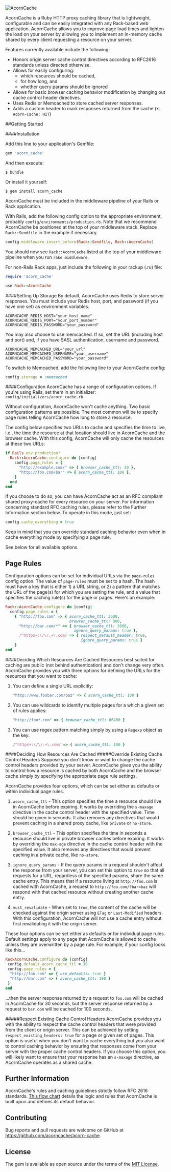 ![AcornCache](http://i.imgur.com/6zdrz8A.png?1)

AcornCache is a Ruby HTTP proxy caching library that is lightweight, configurable and can be easily integrated with any Rack-based web application. AcornCache allows you to improve page load times and lighten the load on your server by allowing you to implement an in-memory cache shared by every client requesting a resource on your server.

Features currently available include the following:

* Honors origin server cache control directives according to RFC2616 standards unless directed otherwise.
* Allows for easily configuring:
    * which resources should be cached,
    * for how long, and
    * whether query params should be ignored
* Allows for basic browser caching behavior modification by changing out cache control header directives.
* Uses Redis or Memcached to store cached server responses.
* Adds a custom header to mark responses returned from the cache (`X-Acorn-Cache: HIT`)

##Getting Started

####Installation

Add this line to your application's Gemfile:

```ruby
gem 'acorn_cache'
```

And then execute:

    $ bundle

Or install it yourself:

    $ gem install acorn_cache


AcornCache must be included in the middleware pipeline of your Rails or Rack application.

With Rails, add the following config option to the appropriate environment, probably ```config/environments/production.rb```.  Note that we recommend AcornCache be positioned at the top of your middleware stack.  Replace `Rack::Sendfile` in the example if necessary.

```ruby
config.middleware.insert_before(Rack::Sendfile, Rack::AcornCache)
```

You should now see ```Rack::AcornCache``` listed at the top of your middleware pipeline when you run `rake middleware`.

For non-Rails Rack apps, just include the following in your rackup (.ru) file:
```ruby
require 'acorn_cache'

use Rack::AcornCache
```

####Setting Up Storage
By default, AcornCache uses Redis to store server responses. You must include
your Redis host, port, and password (if you have one set) as environment variables.

```
ACORNCACHE_REDIS_HOST="your_host_name"
ACORNCACHE_REDIS_PORT="your_port_number"
ACORNCACHE_REDIS_PASSWORD="your_password"
```
You may also choose to use memcached.  If so, set the URL (including host and
port) and, if you have SASL authentication, username and password.

```
ACORNCACHE_MEMCACHED_URL="your_url"
ACORNCACHE_MEMCACHED_USERNAME="your_username"
ACORNCACHE_MEMCACHED_PASSWORD="your_password"
```
To switch to Memcached, add the following line to your AcornCache config:
```ruby
config.storage = :memcached
```

####Configuration
AcornCache has a range of configuration options.  If you're using Rails, set them in an initializer: `config/initializers/acorn_cache.rb`

Without configuration, AcornCache won't cache anything.  Two basic configuration
patterns are possible. The most common will be to specify page rules telling
AcornCache how long to store a resource.

The config below specifies two URLs to cache and specifies the time to live, i.e., the time the resource at that location should live in AcornCache and the browser cache. With this config, AcornCache will only cache the resources at these two URLs:



```ruby
if Rails.env.production?
  Rack::AcornCache.configure do |config|  
    config.page_rules = {
      "http://example.com/" => { browser_cache_ttl: 30 },
      "http://foo.com/bar" => { acorn_cache_ttl: 100 },
    }
  end
end
```


If you choose to do so, you can have AcornCache act as an RFC compliant
shared proxy-cache for every resource on your server. For information concerning standard RFC caching rules,
please refer to the Further Information section below. To operate in this mode, just set:

```ruby
config.cache_everything = true
```
Keep in mind that you can override standard caching behavior even when in cache everything mode by specifying a page rule.

See below for all available options.

## Page Rules
Configuration options can be set for individual URLs via the
`page-rules` config option. The value of `page-rules` must be set to a hash. The hash must have a key that is either 1) a URL string, or 2) a pattern that matches the URL of the page(s) for which you are setting the rule, and a value that specifies the caching rule(s) for the page or pages. Here's an example:

```ruby
Rack::AcornCache.configure do |config|
  config.page_rules = {
    { "http://foo.com" => { acorn_cache_ttl: 3600,
                            browser_cache_ttl: 800,
      "http://bar.com/*" => { browser_cache_ttl: 3600,
                              ignore_query_params: true },
      /^https+:\/\/.+\.com/ => { respect_default_header: true,
                                 ignore_query_params: true }
    }
end
```
####Deciding Which Resources Are Cached
Resources best suited for caching are public (not behind authentication) and don't change very often.
AcornCache provides you with three options for defining the URLs for the resources that you want to cache:

1. You can define a single URL explicitly:
   ```ruby
   "http://www.foobar.com/baz" => { acorn_cache_ttl: 100 }
   ```

2. You can use wildcards to identify multiple pages for a which a given set of rules applies:
   ```ruby
   "http://foo*.com" => { browser_cache_ttl: 86400 }
   ```

3. You can use regex pattern matching simply by using a `Regexp` object as the
  key:
   ```ruby
   /^https+:\/\/.+\.com/ => { acorn_cache_ttl: 100 }
   ```


####Deciding How Resources Are Cached
#####Override Existing Cache Control Headers
Suppose you don't know or want to change the cache control headers provided by your server.  AcornCache gives you the ability to control how a resource is
cached by both AcornCache and the browser cache simply by specifying the
appropriate page rule settings.

AcornCache provides four options, which can be set either as defaults or within
individual page rules.

1. `acorn_cache_ttl` -
This option specifies the time a resource should live in AcornCache before
expiring.  It works by overriding the `s-maxage` directive in the cache control
header with the specified value. Time should be given in seconds. It also removes any directives that would
prevent caching in a shared proxy cache, like `private` or `no-store`.

2. `browser_cache_ttl` -
This option specifies the time in seconds a resource should live in private
browser caches before expiring.  It works by overriding the `max-age` directive
in the cache control header with the specified value.  It also removes any
directives that would prevent caching in a private cache, like `no-store`.

3. `ignore_query_params` -
If the query params in a request shouldn't affect the response from your server,
you can set this option to `true` so that all requests for a URL, regardless of
the specified params, share the same cache entry. This means that if a resource
living at `http://foo.com` is cached with AcornCache, a request to
`http://foo.com/?bar=baz` will respond with that cached resource without creating another
cache entry.

4. `must_revalidate` -
When set to `true`, the content of the cache will be checked against the origin server using `ETag` or `Last-Modified` headers.  With this configuration, AcornCache will not use a cache entry without first revalidating it with the origin server.

These four options can be set either as defaults or for individual page rules.
Default settings apply to any page that AcornCache is allowed to cache unless
they are overwritten by a page rule. For example, if your
config looks like this...

```ruby
RackAcornCache.configure do |config|
 config.default_acorn_cache_ttl = 30
 config.page_rules = {
  "http://foo.com" => { use_defaults: true }
  "http://bar.com" => { acorn_cache_ttl: 100 }
 }
end
```

...then the server response returned by a request to `foo.com` will be cached in AcornCache for 30 seconds, but the server response returned by a request to `bar.com` will be cached for 100 seconds.

#####Respect Existing Cache Control Headers
AcornCache provides you with the ability to respect the cache control headers that were provided from the client or origin server.  This can be achieved by setting `respect_existing_headers: true` for a page or given set of pages. This option is useful when you don't want to cache everything but you also want to control caching behavior by ensuring that responses come from your server with the proper cache control headers.  If you choose this option, you will likely want to ensure that your response has an `s-maxage` directive, as AcornCache operates as a shared cache.

## Further Information

AcornCache's rules and caching guidelines strictly follow RFC 2616 standards.  [This flow chart](http://i.imgur.com/o63TJAa.jpg) details the logic and rules that AcornCache is built upon and defines its default behavior.

## Contributing

Bug reports and pull requests are welcome on GitHub at https://github.com/acorncache/acorn-cache.


## License

The gem is available as open source under the terms of the [MIT License](http://opensource.org/licenses/MIT).
